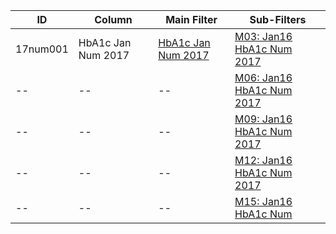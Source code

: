 ID | Column | Main Filter | Sub-Filters | 
-- | ------ | -------| -----------|
17num001| HbA1c Jan Num 2017 | [HbA1c Jan Num 2017](https://github.com/Edward-Yao31/Salud-Y-Vida-Report/blob/2017-Salud-Y-Vida-Report/sub-filters/num/M03:%20Jan16%20HbA1c%20Num%202017) | [M03: Jan16 HbA1c Num 2017](https://github.com/Edward-Yao31/Salud-Y-Vida-Report/blob/master/sub-filters/num/M03:%20Jan16%20HbA1c%20Num)
-- | --| --|[M06: Jan16 HbA1c Num 2017](https://github.com/Edward-Yao31/Salud-Y-Vida-Report/blob/2017-Salud-Y-Vida-Report/sub-filters/num/M06:%20Jan16%20HbA1c%20Num%202017)|
-- | --| --|[M09: Jan16 HbA1c Num 2017](https://github.com/Edward-Yao31/Salud-Y-Vida-Report/blob/2017-Salud-Y-Vida-Report/sub-filters/num/M09:%20Jan16%20HbA1c%20Num%202017)|
-- | --| --|[M12: Jan16 HbA1c Num 2017](https://github.com/Edward-Yao31/Salud-Y-Vida-Report/blob/2017-Salud-Y-Vida-Report/sub-filters/num/M12:%20Jan16%20HbA1c%20Num%202017)|
-- | --| --|[M15: Jan16 HbA1c Num](https://github.com/Edward-Yao31/Salud-Y-Vida-Report/blob/2017-Salud-Y-Vida-Report/sub-filters/num/M15:%20Jan16%20HbA1c%20Num%202017)|

